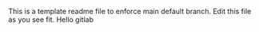 This is a template readme file to enforce main default branch. Edit this file as you see fit.
Hello gitlab
